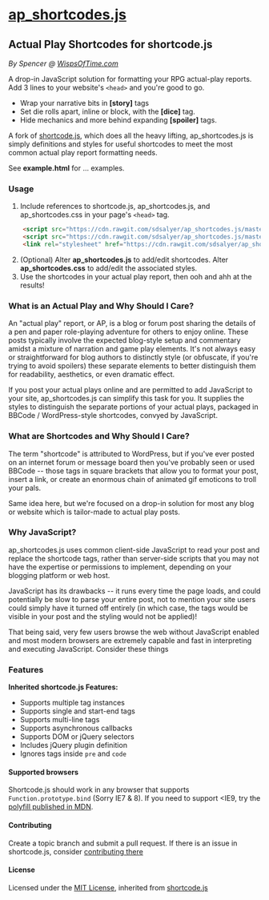 # [ap_shortcodes.js](https://github.com/sdsalyer/ap_shortcodes.js)
## Actual Play Shortcodes for shortcode.js
_By Spencer @ [WispsOfTime.com](http://wispsoftime.com)_

A drop-in JavaScript solution for formatting your RPG actual-play reports. Add 3 lines to your website's `<head>` and you're good to go.

* Wrap your narrative bits in **[story]** tags
* Set die rolls apart, inline or block, with the **[dice]** tag.
* Hide mechanics and more behind expanding **[spoiler]** tags.

A fork of [shortcode.js](https://github.com/nicinabox/shortcode.js), which does all the heavy lifting, ap_shortcodes.js is simply definitions and styles for useful shortcodes to meet the most common actual play report formatting needs.

See **example.html** for ... examples.

### Usage

1. Include references to shortcode.js, ap_shortcodes.js, and ap_shortcodes.css in your page's `<head>` tag.

```html
    <script src="https://cdn.rawgit.com/sdsalyer/ap_shortcodes.js/master/js/shortcode.js"></script>
    <script src="https://cdn.rawgit.com/sdsalyer/ap_shortcodes.js/master/js/ap_shortcodes.js"></script>
    <link rel="stylesheet" href="https://cdn.rawgit.com/sdsalyer/ap_shortcodes.js/master/css/ap_shortcodes.css">
```

2. (Optional) Alter **ap_shortcodes.js** to add/edit shortcodes. Alter **ap_shortcodes.css** to add/edit the associated styles.
3. Use the shortcodes in your actual play report, then ooh and ahh at the results!

### What is an Actual Play and Why Should I Care?

An "actual play" report, or AP, is a blog or forum post sharing the details of a pen and paper role-playing adventure for others to enjoy online. These posts typically involve the expected blog-style setup and commentary amidst a mixture of narration and game play elements. It's not always easy or straightforward for blog authors to distinctly style (or obfuscate, if you're trying to avoid spoilers) these separate elements to better distinguish them for readability, aesthetics, or even dramatic effect.

If you post your actual plays online and are permitted to add JavaScript to your site, ap_shortcodes.js can simplify this task for you. It supplies the styles to distinguish the separate portions of your actual plays, packaged in BBCode / WordPress-style shortcodes, convyed by JavaScript.

### What are Shortcodes and Why Should I Care?

The term "shortcode" is attributed to WordPress, but if you've ever posted on an internet forum or message board then you've probably seen or used BBCode -- those tags in square brackets that allow you to format your post, insert a link, or create an enormous chain of animated gif emoticons to troll your pals.

Same idea here, but we're focused on a drop-in solution for most any blog or website which is tailor-made to actual play posts.

### Why JavaScript?

ap_shortcodes.js uses common client-side JavaScript to read your post and replace the shortcode tags, rather than server-side scripts that you may not have the expertise or permissions to implement, depending on your blogging platform or web host.

JavaScript has its drawbacks -- it runs every time the page loads, and could potentially be slow to parse your entire post, not to mention your site users could simply have it turned off entirely (in which case, the tags would be visible in your post and the styling would not be applied)!

That being said, very few users browse the web without JavaScript enabled and most modern browsers are extremely capable and fast in interpreting and executing JavaScript. Consider these things
  
### Features

**Inherited shortcode.js Features:**

* Supports multiple tag instances
* Supports single and start-end tags
* Supports multi-line tags
* Supports asynchronous callbacks
* Supports DOM or jQuery selectors
* Includes jQuery plugin definition
* Ignores tags inside `pre` and `code`

#### Supported browsers

Shortcode.js should work in any browser that supports `Function.prototype.bind` (Sorry IE7 & 8). If you need to support <IE9, try the [polyfill published in MDN](https://developer.mozilla.org/en-US/docs/Web/JavaScript/Reference/Global_Objects/Function/bind#Compatibility).

#### Contributing

Create a topic branch and submit a pull request.
If there is an issue in shortcode.js, consider [contributing there](https://github.com/nicinabox/shortcode.js/blob/master/CONTRIBUTING.md)

#### License
Licensed under the [MIT License](https://opensource.org/licenses/MIT), inherited from [shortcode.js](https://github.com/nicinabox/shortcode.js)